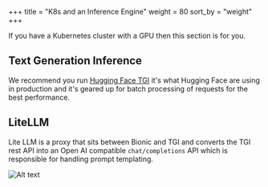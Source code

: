 +++
title = "K8s and an Inference Engine"
weight = 80
sort_by = "weight"
+++

If you have a Kubernetes cluster with a GPU then this section is for you.

## Text Generation Inference

We recommend you run [Hugging Face TGI](https://github.com/huggingface/text-generation-inference) it's what Hugging Face are using in production and it's geared up for batch processing of requests for the best performance.

## LiteLLM

Lite LLM is a proxy that sits between Bionic and TGI and converts the TGI rest API into an Open AI compatible `chat/completions` API which is responsible for handling prompt templating.

![Alt text](../../running-locally/arch.png "Architecture")